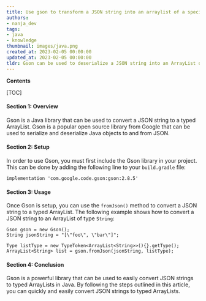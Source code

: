 ```yaml
---
title: Use gson to transform a JSON string into an arraylist of a specified type
authors:
- nanja_dev
tags:
- java
- knowledge
thumbnail: images/java.png
created_at: 2023-02-05 00:00:00
updated_at: 2023-02-05 00:00:00
tldr: Gson can be used to deserialize a JSON string into an ArrayList of a specified type.
---
```


**Contents**

[TOC]

#### Section 1: Overview
Gson is a Java library that can be used to convert a JSON string to a typed ArrayList. Gson is a popular open source library from Google that can be used to serialize and deserialize Java objects to and from JSON.

#### Section 2: Setup
In order to use Gson, you must first include the Gson library in your project. This can be done by adding the following line to your `build.gradle` file:

```
implementation 'com.google.code.gson:gson:2.8.5'
```

#### Section 3: Usage
Once Gson is setup, you can use the `fromJson()` method to convert a JSON string to a typed ArrayList. The following example shows how to convert a JSON string to an ArrayList of type `String`:

```
Gson gson = new Gson();
String jsonString = "[\"foo\", \"bar\"]";

Type listType = new TypeToken<ArrayList<String>>(){}.getType();
ArrayList<String> list = gson.fromJson(jsonString, listType);
```

#### Section 4: Conclusion
Gson is a powerful library that can be used to easily convert JSON strings to typed ArrayLists in Java. By following the steps outlined in this article, you can quickly and easily convert JSON strings to typed ArrayLists.
